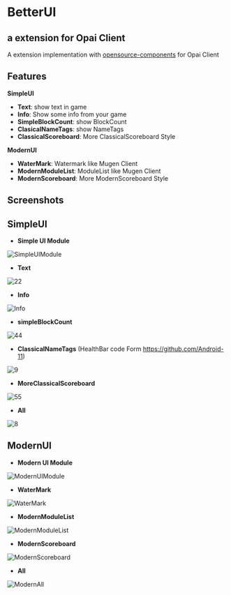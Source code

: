 #  BetterUI
## a extension for Opai Client
A extension implementation with [opensource-components](https://github.com/opai-client/opensource-components) for Opai Client

## Features
**SimpleUI**
- **Text**: show text in game
- **Info**: Show some info from your game
- **SimpleBlockCount**: show BlockCount
- **ClasicalNameTags**: show NameTags
- **ClassicalScoreboard**: More ClassicalScoreboard Style

**ModernUI**
  - **WaterMark**: Watermark like Mugen Client
  - **ModernModuleList**: ModuleList like Mugen Client
  - **ModernScoreboard**: More ModernScoreboard Style
## Screenshots

## SimpleUI

- **Simple UI Module**

![SimpleUIModule](https://github.com/user-attachments/assets/92e9aeef-0fa2-4ffe-a5d5-8b1519c26c0c)

- **Text**

![22](https://github.com/user-attachments/assets/d6d4f6d1-9ff6-46ba-b802-033726e8cfde)


- **Info**

![Info](https://github.com/user-attachments/assets/012b11dd-f647-423a-9823-86834fb16161)

- **simpleBlockCount**

![44](https://github.com/user-attachments/assets/810b39b3-8b92-4866-8847-eb67d2efb5f6)


- **ClassicalNameTags**
(HealthBar code Form https://github.com/Android-11)

![9](https://github.com/user-attachments/assets/5a6ba4f1-c26e-4191-ad5d-c9eb5657a0fd)


- **MoreClassicalScoreboard**

![55](https://github.com/user-attachments/assets/85e6cfb5-9e3d-4d74-bbeb-905cd147dfbb)


- **All**

![8](https://github.com/user-attachments/assets/3e0443d6-86c4-47ad-b730-1611cb276dbf)

## ModernUI

- **Modern UI Module**

![ModernUIModule](https://github.com/user-attachments/assets/4d85556d-8bd9-48d9-88e3-0fef45967142)

- **WaterMark**

![WaterMark](https://github.com/user-attachments/assets/fac5d4e8-02fc-4176-a1db-0e63e7163867)

- **ModernModuleList**

![ModernModuleList](https://github.com/user-attachments/assets/4b29327a-3ca5-4f7d-b937-e29ec0175c5d)

- **ModernScoreboard**

![ModernScoreboard](https://github.com/user-attachments/assets/cddaeff8-274b-46b5-babe-fb669879cb27)

- **All**

![ModernAll](https://github.com/user-attachments/assets/23528903-9a8b-4cc6-9ee5-e559c094a8b1)
